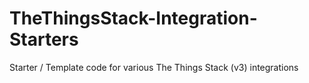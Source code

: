 # TheThingsStack-Integration-Starters
Starter / Template code for various The Things Stack (v3) integrations
